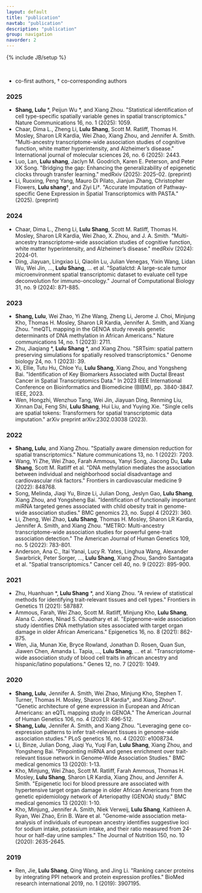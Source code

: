 ```yaml
---
layout: default
title: "publication"
navtab: "publication"
description: "publication"
group: navigation
navorder: 2
---
```

{% include JB/setup %}


<link rel="stylesheet" href="https://cdn.jsdelivr.net/gh/jpswalsh/academicons@1/css/academicons.min.css">
<br clear="left"/>

<div class="bigspacer"></div>

* co-first authors, † co-corresponding authors

### 2025<br>
- **Shang, Lulu** \*, Peijun Wu \*, and Xiang Zhou. "Statistical identification of cell type-specific spatially variable genes in spatial transcriptomics." Nature Communications 16, no. 1 (2025): 1059.<br>
- Chaar, Dima L., Zheng Li, **Lulu Shang**, Scott M. Ratliff, Thomas H. Mosley, Sharon LR Kardia, Wei Zhao, Xiang Zhou, and Jennifer A. Smith. "Multi-ancestry transcriptome-wide association studies of cognitive function, white matter hyperintensity, and Alzheimer’s disease." International journal of molecular sciences 26, no. 6 (2025): 2443.
- Luo, Lan, **Lulu shang**, Jaclyn M. Goodrich, Karen E. Peterson, and Peter XK Song. "Bridging the gap: Enhancing the generalizability of epigenetic clocks through transfer learning." medRxiv (2025): 2025-02. (preprint)
- Li, Ruoxing, Peng Yang, Mauro Di Pilato, Jianjun Zhang, Christopher Flowers, **Lulu shang**†, and Ziyi Li†. "Accurate Imputation of Pathway-specific Gene Expression in Spatial Transcriptomics with PASTA." (2025). (preprint)

### 2024<br>
- Chaar, Dima L., Zheng Li, **Lulu Shang**, Scott M. Ratliff, Thomas H. Mosley, Sharon LR Kardia, Wei Zhao, X. Zhou, and J. A. Smith. "Multi-ancestry transcriptome-wide association studies of cognitive function, white matter hyperintensity, and Alzheimer’s disease." medRxiv (2024): 2024-01.<br>
- Ding, Jiayuan, Lingxiao Li, Qiaolin Lu, Julian Venegas, Yixin Wang, Lidan Wu, Wei Jin, ..., **Lulu Shang**, ... et al. "Spatialctd: A large-scale tumor microenvironment spatial transcriptomic dataset to evaluate cell type deconvolution for immuno-oncology." Journal of Computational Biology 31, no. 9 (2024): 871-885.<br>

### 2023<br>
- **Shang, Lulu**, Wei Zhao, Yi Zhe Wang, Zheng Li, Jerome J. Choi, Minjung Kho, Thomas H. Mosley, Sharon LR Kardia, Jennifer A. Smith, and Xiang Zhou. "meQTL mapping in the GENOA study reveals genetic determinants of DNA methylation in African Americans." Nature communications 14, no. 1 (2023): 2711.<br>
- Zhu, Jiaqiang \*, **Lulu Shang** \*, and Xiang Zhou. "SRTsim: spatial pattern preserving simulations for spatially resolved transcriptomics." Genome biology 24, no. 1 (2023): 39.<br>
- Xi, Ellie, Tutu Hu, Chloe Yu, **Lulu Shang**, Xiang Zhou, and Yongsheng Bai. "Identification of Key Biomarkers Associated with Ductal Breast Cancer in Spatial Transcriptomics Data." In 2023 IEEE International Conference on Bioinformatics and Biomedicine (BIBM), pp. 3840-3847. IEEE, 2023.<br>
- Wen, Hongzhi, Wenzhuo Tang, Wei Jin, Jiayuan Ding, Renming Liu, Xinnan Dai, Feng Shi, **Lulu Shang**, Hui Liu, and Yuying Xie. "Single cells are spatial tokens: Transformers for spatial transcriptomic data imputation." arXiv preprint arXiv:2302.03038 (2023).<br>

### 2022<br>
- **Shang, Lulu**, and Xiang Zhou. "Spatially aware dimension reduction for spatial transcriptomics." Nature communications 13, no. 1 (2022): 7203.<br>
- Wang, Yi Zhe, Wei Zhao, Farah Ammous, Yanyi Song, Jiacong Du, **Lulu Shang**, Scott M. Ratliff et al. "DNA methylation mediates the association between individual and neighborhood social disadvantage and cardiovascular risk factors." Frontiers in cardiovascular medicine 9 (2022): 848768.<br>
- Song, Melinda, Jiaqi Yu, Binze Li, Julian Dong, Jeslyn Gao, **Lulu Shang**, Xiang Zhou, and Yongsheng Bai. "Identification of functionally important miRNA targeted genes associated with child obesity trait in genome-wide association studies." BMC genomics 23, no. Suppl 4 (2022): 360.<br>
- Li, Zheng, Wei Zhao, **Lulu Shang**, Thomas H. Mosley, Sharon LR Kardia, Jennifer A. Smith, and Xiang Zhou. "METRO: Multi-ancestry transcriptome-wide association studies for powerful gene-trait association detection." The American Journal of Human Genetics 109, no. 5 (2022): 783-801.<br>
- Anderson, Ana C., Itai Yanai, Lucy R. Yates, Linghua Wang, Alexander Swarbrick, Peter Sorger, ..., **Lulu Shang**, Xiang Zhou, Sandro Santagata et al. "Spatial transcriptomics." Cancer cell 40, no. 9 (2022): 895-900.

### 2021<br>
- Zhu, Huanhuan \*, **Lulu Shang** \*, and Xiang Zhou. "A review of statistical methods for identifying trait-relevant tissues and cell types." Frontiers in Genetics 11 (2021): 587887.<br>
- Ammous, Farah, Wei Zhao, Scott M. Ratliff, Minjung Kho, **Lulu Shang**, Alana C. Jones, Ninad S. Chaudhary et al. "Epigenome-wide association study identifies DNA methylation sites associated with target organ damage in older African Americans." Epigenetics 16, no. 8 (2021): 862-875.<br>
- Wen, Jia, Munan Xie, Bryce Rowland, Jonathan D. Rosen, Quan Sun, Jiawen Chen, Amanda L. Tapia, ..., **Lulu Shang**, ... et al. "Transcriptome-wide association study of blood cell traits in african ancestry and hispanic/latino populations." Genes 12, no. 7 (2021): 1049.<br>

### 2020<br>
- **Shang, Lulu**, Jennifer A. Smith, Wei Zhao, Minjung Kho, Stephen T. Turner, Thomas H. Mosley, Sharon LR Kardia†, and Xiang Zhou†. "Genetic architecture of gene expression in European and African Americans: an eQTL mapping study in GENOA." The American Journal of Human Genetics 106, no. 4 (2020): 496-512.<br>
- **Shang, Lulu**, Jennifer A. Smith, and Xiang Zhou. "Leveraging gene co-expression patterns to infer trait-relevant tissues in genome-wide association studies." PLoS genetics 16, no. 4 (2020): e1008734.<br>
- Li, Binze, Julian Dong, Jiaqi Yu, Yuqi Fan, **Lulu Shang**, Xiang Zhou, and Yongsheng Bai. "Pinpointing miRNA and genes enrichment over trait-relevant tissue network in Genome-Wide Association Studies." BMC medical genomics 13 (2020): 1-13.<br>
- Kho, Minjung, Wei Zhao, Scott M. Ratliff, Farah Ammous, Thomas H. Mosley, **Lulu Shang**, Sharon LR Kardia, Xiang Zhou, and Jennifer A. Smith. "Epigenetic loci for blood pressure are associated with hypertensive target organ damage in older African Americans from the genetic epidemiology network of Arteriopathy (GENOA) study." BMC medical genomics 13 (2020): 1-10.<br>
- Kho, Minjung, Jennifer A. Smith, Niek Verweij, **Lulu Shang**, Kathleen A. Ryan, Wei Zhao, Erin B. Ware et al. "Genome-wide association meta-analysis of individuals of european ancestry identifies suggestive loci for sodium intake, potassium intake, and their ratio measured from 24-hour or half-day urine samples." The Journal of Nutrition 150, no. 10 (2020): 2635-2645.<br>

### 2019<br>
- Ren, Jie, **Lulu Shang**, Qing Wang, and Jing Li. "Ranking cancer proteins by integrating PPI network and protein expression profiles." BioMed research international 2019, no. 1 (2019): 3907195.<br>


<div class="bigspacer"></div>
